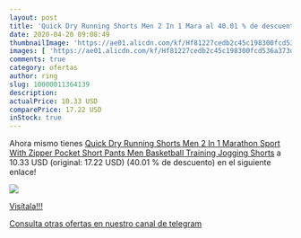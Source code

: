 ```yaml
---
layout: post
title: 'Quick Dry Running Shorts Men 2 In 1 Mara al 40.01 % de descuento'
date: 2020-04-20 09:08:49
thumbnailImage: 'https://ae01.alicdn.com/kf/Hf81227cedb2c45c198300fcd536a373dD/Quick-Dry-Running-Shorts-Men-2-In-1-Marathon-Sport-With-Zipper-Pocket-Short-Pants-Men.jpg_350x350._SL200_.jpg'
images: [ 'https://ae01.alicdn.com/kf/Hf81227cedb2c45c198300fcd536a373dD/Quick-Dry-Running-Shorts-Men-2-In-1-Marathon-Sport-With-Zipper-Pocket-Short-Pants-Men.jpg_350x350._SL200_.jpg' ]
comments: true
category: ofertas
author: ring
slug: 10000011364139
description:
actualPrice: 10.33 USD
comparePrice: 17.22 USD
inStock: true
---
```


Ahora mismo tienes [Quick Dry Running Shorts Men 2 In 1 Marathon Sport With Zipper Pocket Short Pants Men Basketball Training Jogging Shorts](https://www.amazon.com/dp/10000011364139/?tag=redken08-20) a 10.33 USD (original: 17.22 USD) (40.01 %  de descuento) en el siguiente enlace!

[![](https://ae01.alicdn.com/kf/Hf81227cedb2c45c198300fcd536a373dD/Quick-Dry-Running-Shorts-Men-2-In-1-Marathon-Sport-With-Zipper-Pocket-Short-Pants-Men.jpg_350x350._SL200_.jpg)](https://www.amazon.com/dp/10000011364139/?tag=redken08-20)

[Visítala!!!](https://www.amazon.com/dp/10000011364139/?tag=redken08-20)

[Consulta otras ofertas en nuestro canal de telegram](https://t.me/s/ofertas25)
